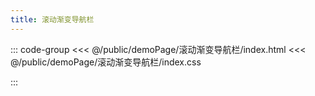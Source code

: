 ```yaml
---
title: 滚动渐变导航栏
---
```


::: code-group
<<< @/public/demoPage/滚动渐变导航栏/index.html
<<< @/public/demoPage/滚动渐变导航栏/index.css

:::